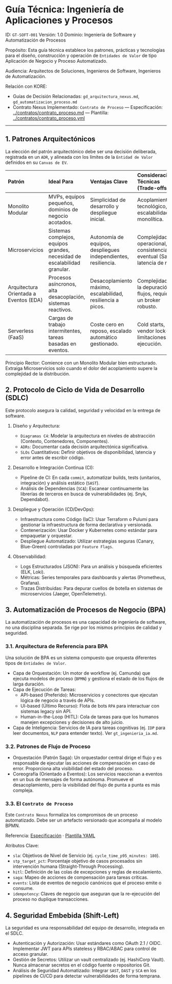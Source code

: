 # Guía Técnica: Ingeniería de Aplicaciones y Procesos

ID: `GT-SOFT-001`
Versión: 1.0
Dominio: Ingeniería de Software y Automatización de Procesos

Propósito: Esta guía técnica establece los patrones, prácticas y tecnologías para el diseño, construcción y operación de `Entidades de Valor` de tipo Aplicación de Negocio y Proceso Automatizado.

Audiencia: Arquitectos de Soluciones, Ingenieros de Software, Ingenieros de Automatización.

Relación con KORE:

* Guías de Decisión Relacionadas: `gd_arquitectura_nexus.md`, `gd_automatizacion_proceso.md`
* Contrato Nexus Implementado: `Contrato de Proceso` — Especificación: [../contratos/contrato_proceso.md](../contratos/contrato_proceso.md) — Plantilla: [../contratos/contrato_proceso.yml](../contratos/contrato_proceso.yml)

---

## 1. Patrones Arquitectónicos

La elección del patrón arquitectónico debe ser una decisión deliberada, registrada en un `ADR`, y alineada con los límites de la `Entidad de Valor` definidos en su `Canvas de EV`.

| Patrón | Ideal Para | Ventajas Clave | Consideraciones Técnicas (Trade-offs) |
| :--- | :--- | :--- | :--- |
| Monolito Modular | MVPs, equipos pequeños, dominios de negocio acotados. | Simplicidad de desarrollo y despliegue inicial. | Acoplamiento tecnológico, escalabilidad monolítica. |
| Microservicios | Sistemas complejos, equipos grandes, necesidad de escalabilidad granular. | Autonomía de equipos, despliegues independientes, resiliencia. | Complejidad operacional, consistencia eventual (Sagas), latencia de red. |
| Arquitectura Orientada a Eventos (EDA) | Procesos asíncronos, alta desacoplación, sistemas reactivos. | Desacoplamiento máximo, escalabilidad, resiliencia a picos. | Complejidad en la depuración de flujos, requiere un broker robusto. |
| Serverless (FaaS) | Cargas de trabajo intermitentes, tareas basadas en eventos. | Coste cero en reposo, escalado automático gestionado. | Cold starts, vendor lock-in, limitaciones de ejecución. |

Principio Rector: Comience con un Monolito Modular bien estructurado. Extraiga Microservicios solo cuando el dolor del acoplamiento supere la complejidad de la distribución.

## 2. Protocolo de Ciclo de Vida de Desarrollo (SDLC)

Este protocolo asegura la calidad, seguridad y velocidad en la entrega de software.

1. Diseño y Arquitectura:
    * `Diagramas C4`: Modelar la arquitectura en niveles de abstracción (Contexto, Contenedores, Componentes).
    * `ADRs`: Documentar cada decisión arquitectónica significativa.
    * `SLOs` Cuantitativos: Definir objetivos de disponibilidad, latencia y error antes de escribir código.

2. Desarrollo e Integración Continua (CI):
    * Pipeline de CI: En cada `commit`, automatizar builds, tests (unitarios, integración) y análisis estático (`SAST`).
    * Análisis de Dependencias (`SCA`): Escanear continuamente las librerías de terceros en busca de vulnerabilidades (ej. Snyk, Dependabot).

3. Despliegue y Operación (CD/DevOps):
    * Infraestructura como Código (IaC): Usar Terraform o Pulumi para gestionar la infraestructura de forma declarativa y versionada.
    * Contenerización: Usar Docker y Kubernetes como estándar para empaquetar y orquestar.
    * Despliegue Automatizado: Utilizar estrategias seguras (Canary, Blue-Green) controladas por `Feature Flags`.

4. Observabilidad:
    * Logs Estructurados (JSON): Para un análisis y búsqueda eficientes (ELK, Loki).
    * Métricas: Series temporales para dashboards y alertas (Prometheus, Grafana).
    * Trazas Distribuidas: Para depurar cuellos de botella en sistemas de microservicios (Jaeger, OpenTelemetry).

## 3. Automatización de Procesos de Negocio (BPA)

La automatización de procesos es una capacidad de ingeniería de software, no una disciplina separada. Se rige por los mismos principios de calidad y seguridad.

### 3.1. Arquitectura de Referencia para BPA

Una solución de BPA es un sistema compuesto que orquesta diferentes tipos de `Entidades de Valor`.

*   Capa de Orquestación: Un motor de workflow (ej. Camunda) que ejecuta modelos de proceso (`BPMN`) y gestiona el estado de los flujos de larga duración.
*   Capa de Ejecución de Tareas:
    *   API-based (Preferido): Microservicios y conectores que ejecutan lógica de negocio a través de APIs.
    *   UI-based (Último Recurso): Flota de bots `RPA` para interactuar con sistemas legacy sin API.
    *   Human-in-the-Loop (HITL): Cola de tareas para que los humanos manejen excepciones y decisiones de alto juicio.
*   Capa de Inteligencia: Servicios de IA para tareas cognitivas (ej. `IDP` para leer documentos, `NLP` para entender texto). Ver `gt_ingenieria_ia.md`.

### 3.2. Patrones de Flujo de Proceso

*   Orquestación (Patrón Saga): Un orquestador central dirige el flujo y es responsable de ejecutar las acciones de compensación en caso de error. Proporciona alta visibilidad del estado del proceso.
*   Coreografía (Orientado a Eventos): Los servicios reaccionan a eventos en un bus de mensajes de forma autónoma. Promueve el desacoplamiento, pero la visibilidad del flujo de punta a punta es más compleja.

### 3.3. El `Contrato de Proceso`

Este `Contrato Nexus` formaliza los compromisos de un proceso automatizado. Debe ser un artefacto versionado que acompaña al modelo BPMN.

Referencia: [Especificación](../contratos/contrato_proceso.md) · [Plantilla YAML](../contratos/contrato_proceso.yml)

Atributos Clave:
*   `sla`: Objetivos de Nivel de Servicio (ej. `cycle_time_p95_minutes: 180`).
*   `stp_target_pct`: Porcentaje objetivo de casos procesados sin intervención humana (Straight-Through Processing).
*   `hitl`: Definición de las colas de excepciones y reglas de escalamiento.
*   `saga`: Mapeo de acciones de compensación para tareas críticas.
*   `events`: Lista de eventos de negocio canónicos que el proceso emite o consume.
*   `idempotency`: Claves de negocio que aseguran que la re-ejecución del proceso no duplique transacciones.

## 4. Seguridad Embebida (Shift-Left)

La seguridad es una responsabilidad del equipo de desarrollo, integrada en el SDLC.

*   Autenticación y Autorización: Usar estándares como OAuth 2.1 / OIDC. Implementar JWT para APIs stateless y RBAC/ABAC para control de acceso granular.
*   Gestión de Secretos: Utilizar un vault centralizado (ej. HashiCorp Vault). Nunca almacenar secretos en el código fuente o repositorios Git.
*   Análisis de Seguridad Automatizado: Integrar `SAST`, `DAST` y `SCA` en los pipelines de CI/CD para detectar vulnerabilidades de forma temprana.
